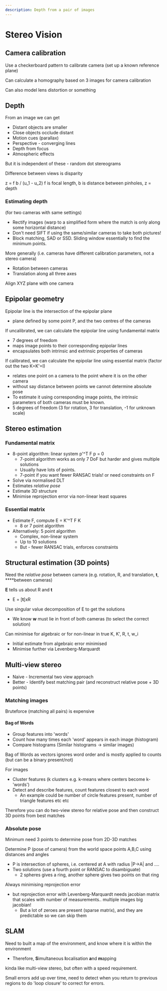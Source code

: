 ```yaml
---
description: Depth from a pair of images
---
```


# Stereo Vision

## Camera calibration

Use a checkerboard pattern to calibrate camera \(set up a known reference plane\)

Can calculate a homography based on 3 images for camera calibration

Can also model lens distortion or something

## Depth

From an image we can get

* Distant objects are smaller
* Close objects occlude distant
* Motion cues \(parallax\)
* Perspective - converging lines
* Depth from focus
* Atmospheric effects

But it is independent of these - random dot stereograms

Difference between views is disparity

z = f b / \(u\_1 - u\_2\)        f is focal length, b is distance between pinholes, z = depth

### Estimating depth

\(for two cameras with same settings\)

* Rectify images \(warp to a simplified form where the match is only along some horizontal distance\)
* Don't need SIFT if using the same/similar cameras to take both pictures!
* Block matching, SAD or SSD. Sliding window essentially to find the minimum points.

More generally \(i.e. cameras have different calibration parameters, not a stereo camera\)

* Rotation between cameras
* Translation along all three axes

Align XYZ plane with one camera

## Epipolar geometry

Epipolar line is the intersection of the epipolar plane

* plane defined by some point P, and the two centres of the cameras

If uncalibrated, we can calculate the epipolar line using fundamental matrix

* 7 degrees of freedom
* maps image points to their corresponding epipolar lines
* encapsulates both intrinsic and extrinsic properties of cameras

If calibrated, we can calculate the epipolar line using essential matrix \(factor out the two K=K'=I\)

* relates one point on a camera to the point where it is on the other camera
* without say distance between points we cannot determine absolute pose
* To estimate it using corresponding image points, the intrinsic parameters of both cameras must be known.
* 5 degrees of freedom \(3 for rotation, 3 for translation, -1 for unknown scale\)

## Stereo estimation

### Fundamental matrix

* 8-point algorithm: linear system p'^T F p = 0
  * 7-point algorithm works as only 7 DoF but harder and gives multiple solutions
  * Usually have lots of points.
  * 7-point if you want fewer RANSAC trials! or need constraints on F
* Solve via normalised DLT
* Estimates _relative pose_
* Estimate 3D structure
* Minimise reprojection error via non-linear least squares

### Essential matrix

* Estimate F, compute E = K'^T F K
  * 8 or 7 point algorithm
* Alternatively: 5 point algorithm
  * Complex, non-linear system
  * Up to 10 solutions
  * But - fewer RANSAC trials, enforces constraints

## Structural estimation \(3D points\)

Need the _relative pose_ between camera \(e.g. rotation, R, and translation, **t**, ****between cameras\)

**E** tells us about R and **t**

* E = \[**t**\]xR

Use singular value decomposition of E to get the solutions

* We know **w** must lie in front of both cameras \(to select the correct solution\)

Can minimise for algebraic or for non-linear in true K, K', R, t, w\_i

* Initial estimate from algebraic error minimised
* Minimise further via Levenberg-Marquardt

## Multi-view stereo

* Naive - Incremental two view approach
* Better - Identify best matching pair \(and reconstruct relative pose + 3D points\)

### Matching images

Bruteforce \(matching all pairs\) is expensive

#### Bag of Words

* Group features into 'words'
* Count how many times each 'word' appears in each image \(histogram\)
* Compare histograms \(Similar histograms -&gt; similar images\)

Bag of Words as vectors ignores word order and is mostly applied to counts \(but can be a binary present/not\)

For images

* Cluster features \(k clusters e.g. k-means where centers become k-'words'\)
* Detect and describe features, count features closest to each word
  * An example could be number of circle features present, number of triangle features etc etc

Therefore you can do two-view stereo for relative pose and then construct 3D points from best matches

### Absolute pose

Minimum need 3 points to determine pose from 2D-3D matches

Determine P \(pose of camera\) from the world space points A,B,C using distances and angles

* P is intersection of spheres, i.e. centered at A with radius \|P-&gt;A\| and ....
* Two solutions \(use a fourth point or RANSAC to disambiguate\)
  * 2 spheres gives a ring, another sphere gives two points on that ring

Always minimising reprojection error

* but reprojection error with Levenberg-Marquardt needs jacobian matrix that scales with number of measurements.. multiple images big jacobian!
  * But a lot of zeroes are present \(sparse matrix\), and they are predictable so we can skip them

## SLAM

Need to built a map of the environment, and know where it is within the environment

* Therefore, **S**imultaneous **l**ocalisation **a**nd **m**apping

kinda like multi-view stereo, but often with a speed requirement.

Small errors add up over time, need to detect when you return to previous regions to do 'loop closure' to correct for errors.









